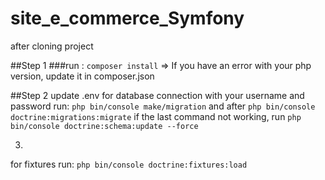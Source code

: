 # site_e_commerce_Symfony

after cloning project 

##Step 1
###run : ```composer install``` 
=> If you have an error with your php version, update it in composer.json 

##Step 2
update .env for database connection with your username and password
run: `php bin/console make/migration` 
and after `php bin/console doctrine:migrations:migrate`
if the last command not working, run `php bin/console doctrine:schema:update --force`

3. 
for fixtures run: `php bin/console doctrine:fixtures:load`
